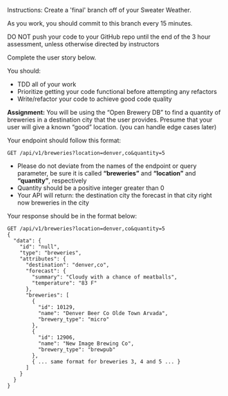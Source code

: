 Instructions:
Create a 'final' branch off of your Sweater Weather.

As you work, you should commit to this branch every 15 minutes.

DO NOT push your code to your GitHub repo until the end of the 3 hour assessment, unless otherwise directed by instructors

Complete the user story below.

You should:
- TDD all of your work
- Prioritize getting your code functional before attempting any refactors
- Write/refactor your code to achieve good code quality

**Assignment:**
You will be using the “Open Brewery DB” to find a quantity of breweries in a destination city that the user provides. Presume that your user will give a known “good” location. (you can handle edge cases later)

Your endpoint should follow this format:
```
GET /api/v1/breweries?location=denver,co&quantity=5
```

- Please do not deviate from the names of the endpoint or query parameter, be sure it is called **“breweries”** and **“location”** and **“quantity”**, respectively
- Quantity should be a positive integer greater than 0
- Your API will return:
the destination city
the forecast in that city right now
breweries in the city

Your response should be in the format below:
```
GET /api/v1/breweries?location=denver,co&quantity=5
{
  "data": {
    "id": "null",
    "type": "breweries",
    "attributes": {
      "destination": "denver,co",
      "forecast": {
        "summary": "Cloudy with a chance of meatballs",
        "temperature": "83 F"
      },
      "breweries": [
        {
          "id": 10129,
          "name": "Denver Beer Co Olde Town Arvada",
          "brewery_type": "micro"
        },
        {
          "id": 12906,
          "name": "New Image Brewing Co",
          "brewery_type": "brewpub"
        },
        { ... same format for breweries 3, 4 and 5 ... }
      ]
    }
  }
}
```
